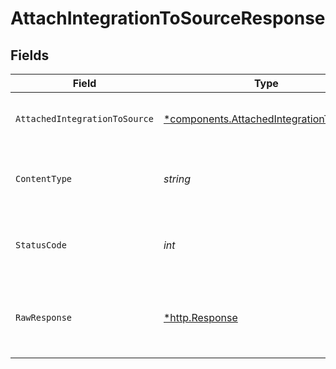 # AttachIntegrationToSourceResponse


## Fields

| Field                                                                                         | Type                                                                                          | Required                                                                                      | Description                                                                                   |
| --------------------------------------------------------------------------------------------- | --------------------------------------------------------------------------------------------- | --------------------------------------------------------------------------------------------- | --------------------------------------------------------------------------------------------- |
| `AttachedIntegrationToSource`                                                                 | [*components.AttachedIntegrationToSource](../../models/shared/attachedintegrationtosource.md) | :heavy_minus_sign:                                                                            | Attach operation success status                                                               |
| `ContentType`                                                                                 | *string*                                                                                      | :heavy_check_mark:                                                                            | HTTP response content type for this operation                                                 |
| `StatusCode`                                                                                  | *int*                                                                                         | :heavy_check_mark:                                                                            | HTTP response status code for this operation                                                  |
| `RawResponse`                                                                                 | [*http.Response](https://pkg.go.dev/net/http#Response)                                        | :heavy_minus_sign:                                                                            | Raw HTTP response; suitable for custom response parsing                                       |
